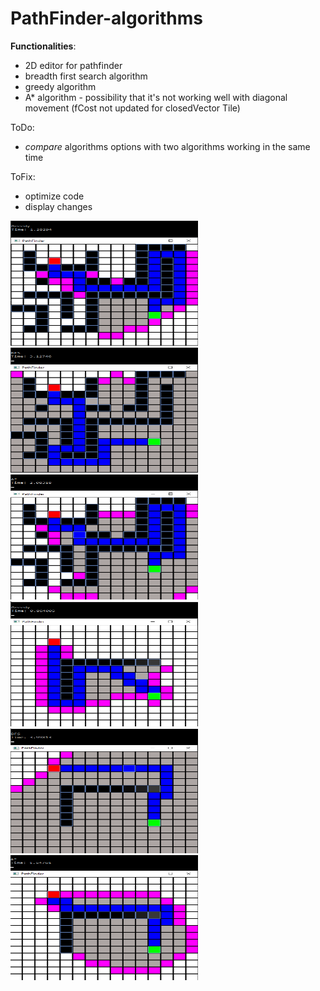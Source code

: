 # PathFinder-algorithms

**Functionalities**:
- 2D editor for pathfinder
- breadth first search algorithm
- greedy algorithm 
- A* algorithm - possibility that it's not working well with diagonal movement (fCost not updated for closedVector Tile)

ToDo:
- *compare* algorithms options with two algorithms working in the same time

ToFix:
- optimize code
- display changes

<div class="content-center">
  <div class="cc-profile-image"><img src="images/Greedy 1.png" alt="Image" width="300" height="200"/></a>
    <div class="cc-profile-image"><img src="images/BFS 1.png" alt="Image" width="300" height="200"/></a>
      <div class="cc-profile-image"><img src="images/A_star 1.png" alt="Image" width="300" height="200"/></a>
      </div>
    </div>
  </div>
</div>
<div class="content-center">
  <div class="cc-profile-image"><img src="images/Greedy 2.png" alt="Image" width="300" height="200"/></a>
    <div class="cc-profile-image"><img src="images/BFS 2.png" alt="Image" width="300" height="200"/></a>
      <div class="cc-profile-image"><img src="images/A_star 2.png" alt="Image" width="300" height="200"/></a>
      </div>
    </div>
  </div>
</div>
